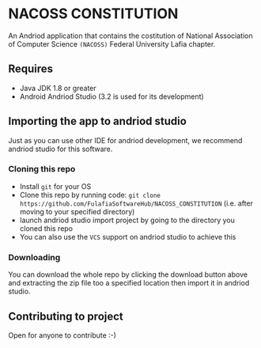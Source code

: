 # NACOSS CONSTITUTION

An Andriod application that contains the costitution of National Association of Computer Science `(NACOSS)` Federal University Lafia chapter.  

## Requires

- Java JDK 1.8 or greater
- Android Andriod Studio (3.2 is used for its development)


## Importing the app to andriod studio

Just as you can use other IDE for andriod development, we recommend andriod studio for this software.  

### Cloning this repo

- Install `git` for your OS
- Clone this repo by running code: `git clone https://github.com/FulafiaSoftwareHub/NACOSS_CONSTITUTION` (i.e. after moving to your specified directory)
- launch andriod studio import project by going to the directory you cloned this repo
- You can also use the `VCS` support on andriod studio to achieve this

### Downloading 

You can download the whole repo by clicking the download button above and extracting the zip file too a specified location then import it in andriod studio.

## Contributing to project

Open for anyone to contribute :-)
